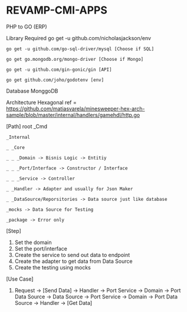 # REVAMP-CMI-APPS
 PHP to GO (ERP)

   Library Required
    go get -u github.com/nicholasjackson/env
    
    go get -u github.com/go-sql-driver/mysql [Choose if SQL]
    
    go get go.mongodb.org/mongo-driver [Choose if Mongo]
    
    go get -u github.com/gin-gonic/gin [API]
    
    go get github.com/joho/godotenv [env]
    

   Database 
    MonggoDB

   Architecture
    Hexagonal ref = https://github.com/matiasvarela/minesweeper-hex-arch-sample/blob/master/internal/handlers/gamehdl/http.go

  [Path]
    root
    _Cmd
    
    _Internal
    
    _ _Core 
    
    _ _ _Domain -> Bisnis Logic -> Entitiy
    
    _ _ _Port/Interface -> Constructor / Interface
    
    _ _ _Service -> Controller
    
    _ _Handler -> Adapter and usually for Json Maker
    
    _ _DataSource/Reporsitories -> Data source just like database
    
    _mocks -> Data Source for Testing
    
    _package -> Error only

  [Step]
  1. Set the domain 
  2. Set the port/interface
  3. Create the service to send out data to endpoint
  4. Create the adapter to get data from Data Source
  5. Create the testing using mocks

  [Use Case]
  1. Request -> [Send Data] -> Handler -> Port Service -> Domain -> Port Data Source -> Data Source -> Port Service -> Domain -> Port Data Source -> Handler -> [Get Data]
